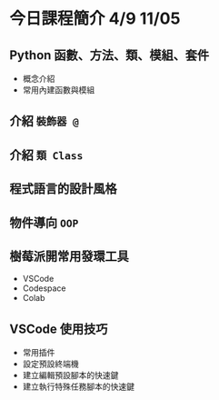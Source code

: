 # 今日課程簡介 4/9 11/05

## Python 函數、方法、類、模組、套件

- 概念介紹
- 常用內建函數與模組


## 介紹 `裝飾器 @` 

## 介紹 `類 Class`


## 程式語言的設計風格

## 物件導向 `OOP`

## 樹莓派開常用發環工具
- VSCode
- Codespace
- Colab

## VSCode 使用技巧
- 常用插件
- 設定預設終端機
- 建立編輯預設腳本的快速鍵
- 建立執行特殊任務腳本的快速鍵

  
